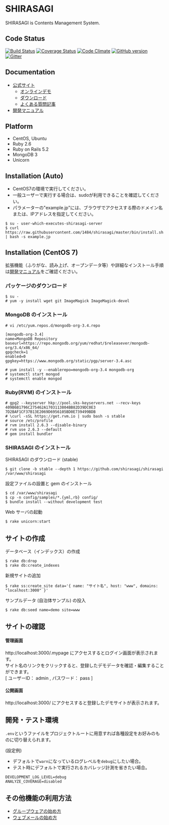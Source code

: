 SHIRASAGI
=========

SHIRASAGI is Contents Management System.

Code Status
-----------

[![Build Status](https://travis-ci.com/shirasagi/shirasagi.svg?branch=master)](https://travis-ci.com/shirasagi/shirasagi)
[![Coverage Status](https://coveralls.io/repos/shirasagi/shirasagi/badge.png)](https://coveralls.io/r/shirasagi/shirasagi)
[![Code Climate](https://api.codeclimate.com/v1/badges/e6274965ec75ce8fd605/test_coverage)](https://codeclimate.com/github/shirasagi/shirasagi/test_coverage)
[![GitHub version](https://badge.fury.io/gh/shirasagi%2Fshirasagi.svg)](http://badge.fury.io/gh/shirasagi%2Fshirasagi)
[![Gitter](https://badges.gitter.im/Join%20Chat.svg)](https://gitter.im/shirasagi/shirasagi?utm_source=badge&utm_medium=badge&utm_campaign=pr-badge&utm_content=badge)
<!-- [![Inline docs](http://inch-ci.org/github/shirasagi/shirasagi.png?branch=master)](http://inch-ci.org/github/shirasagi/shirasagi) -->

Documentation
-------------

- [公式サイト](http://ss-proj.org/)
    - [オンラインデモ](https://www.ss-proj.org/download/demo.html)
    - [ダウンロード](https://www.ss-proj.org/download/)
    - [よくある質問記事](https://www.ss-proj.org/faq/docs/)
- [開発マニュアル](http://shirasagi.github.io/)

Platform
--------

- CentOS, Ubuntu
- Ruby 2.6
- Ruby on Rails 5.2
- MongoDB 3
- Unicorn

Installation (Auto)
-------------------

- CentOS7の環境で実行してください。<br />
- 一般ユーザーで実行する場合は、sudoが利用できることを確認してください。<br />
- パラメーターの"example.jp"には、ブラウザでアクセスする際のドメイン名または、IPアドレスを指定してください。<br />

```
$ su - user-which-executes-shirasagi-server
$ curl https://raw.githubusercontent.com/1484/shirasagi/master/bin/install.sh | bash -s example.jp
```

Installation (CentOS 7)
-----------------------

拡張機能（ふりがな、読み上げ、オープンデータ等）や詳細なインストール手順は[開発マニュアル](http://shirasagi.github.io/)をご確認ください。

### パッケージのダウンロード

```
$ su -
# yum -y install wget git ImageMagick ImageMagick-devel
```

### MongoDB のインストール

```
# vi /etc/yum.repos.d/mongodb-org-3.4.repo
```

```
[mongodb-org-3.4]
name=MongoDB Repository
baseurl=https://repo.mongodb.org/yum/redhat/$releasever/mongodb-org/3.4/x86_64/
gpgcheck=1
enabled=0
gpgkey=https://www.mongodb.org/static/pgp/server-3.4.asc
```

```
# yum install -y --enablerepo=mongodb-org-3.4 mongodb-org
# systemctl start mongod
# systemctl enable mongod
```

### Ruby(RVM) のインストール

```
# gpg2 --keyserver hkp://pool.sks-keyservers.net --recv-keys 409B6B1796C275462A1703113804BB82D39DC0E3 7D2BAF1CF37B13E2069D6956105BD0E739499BDB
# \curl -sSL https://get.rvm.io | sudo bash -s stable
# source /etc/profile
# rvm install 2.6.3 --disable-binary
# rvm use 2.6.3 --default
# gem install bundler
```

### SHIRASAGI のインストール

SHIRASAGI のダウンロード (stable)

```
$ git clone -b stable --depth 1 https://github.com/shirasagi/shirasagi /var/www/shirasagi
```

設定ファイルの設置と gem のインストール

```
$ cd /var/www/shirasagi
$ cp -n config/samples/*.{yml,rb} config/
$ bundle install --without development test
```

Web サーバの起動

```
$ rake unicorn:start
```

## サイトの作成

データベース（インデックス）の作成

```
$ rake db:drop
$ rake db:create_indexes
```

新規サイトの追加

```
$ rake ss:create_site data='{ name: "サイト名", host: "www", domains: "localhost:3000" }'
```

サンプルデータ (自治体サンプル) の投入

```
$ rake db:seed name=demo site=www
```

## サイトの確認

#### 管理画面

http://localhost:3000/.mypage にアクセスするとログイン画面が表示されます。<br />
サイト名のリンクをクリックすると、登録したデモデータを確認・編集することができます。<br />
[ ユーザーID： admin , パスワード： pass ]

#### 公開画面

http://localhost:3000/ にアクセスすると登録したデモサイトが表示されます。

## 開発・テスト環境

`.env`というファイルをプロジェクトルートに用意すれば各種設定をお好みのものに切り替えられます。

(設定例)

- デフォルトで`warn`になっているログレベルを`debug`にしたい場合。
- テスト時にデフォルトで実行されるカバレッジ計測を省きたい場合。

```
DEVELOPMENT_LOG_LEVEL=debug
ANALYZE_COVERAGE=disabled
```

## その他機能の利用方法

- [グループウェアの始め方](http://shirasagi.github.io/start/gws.html)
- [ウェブメールの始め方](http://shirasagi.github.io/start/webmail.html)
